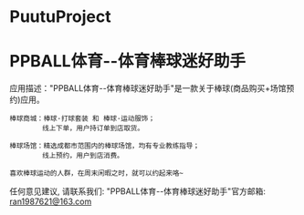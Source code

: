 # PuutuProject
# PPBALL体育--体育棒球迷好助手

  应用描述："PPBALL体育--体育棒球迷好助手"是一款关于棒球(商品购买+场馆预约)应用。

    棒球商城：棒球·打球套装 和 棒球·运动服饰；
            线上下单，用户持订单到店取货。
            
    棒球场馆：精选成都市范围内的棒球场馆，均有专业教练指导；
            线上预约，用户到店消费。
    
    喜欢棒球运动的人群，在周末闲暇之时，就可以约起来咯~

   任何意见建议, 请联系我们: 
   "PPBALL体育--体育棒球迷好助手"官方邮箱: ran1987621@163.com
